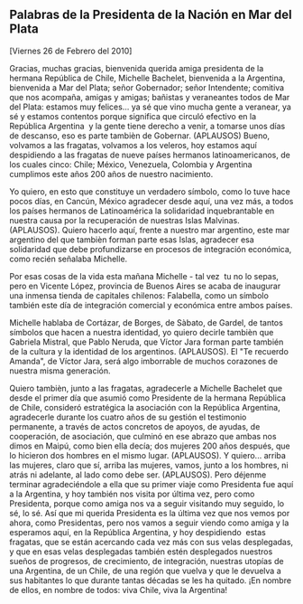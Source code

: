 Palabras de la Presidenta de la Nación en Mar del Plata
-------------------------------------------------------

[Viernes 26 de Febrero del 2010]

Gracias, muchas gracias, bienvenida querida amiga presidenta de la
hermana República de Chile, Michelle Bachelet, bienvenida a la
Argentina, bienvenida a Mar del Plata; señor Gobernador; señor
Intendente; comitiva que nos acompaña, amigas y amigas; bañistas y
veraneantes todos de Mar del Plata: estamos muy felices... ya sé que
vino mucha gente a veranear, ya sé y estamos contentos porque significa
que circuló efectivo en la República Argentina  y la gente tiene derecho
a venir, a tomarse unos días de descanso, eso es parte tambièn de
Gobernar. (APLAUSOS) Bueno, volvamos a las fragatas, volvamos a los
veleros, hoy estamos aquí despidiendo a las fragatas de nueve países
hermanos latinoamericanos, de los cuales cinco: Chile; México,
Venezuela, Colombia y Argentina cumplimos este años 200 años de nuestro
nacimiento.

Yo quiero, en esto que constituye un verdadero símbolo, como lo tuve
hace pocos días, en Cancún, México agradecer desde aquí, una vez más, a
todos los países hermanos de Latinoamérica la solidaridad inquebrantable
en nuestra causa por la recuperación de nuestras Islas Malvinas. 
(APLAUSOS). Quiero hacerlo aquí, frente a nuestro mar argentino, este
mar argentino del que tambièn forman parte esas Islas, agradecer esa
solidaridad que debe profundizarse en procesos de integración económica,
como recién señalaba Michelle.

Por esas cosas de la vida esta mañana Michelle - tal vez  tu no lo
sepas, pero en Vicente López, provincia de Buenos Aires se acaba de
inaugurar una inmensa tienda de capitales chilenos: Falabella, como un
símbolo también este día de integración comercial y económica entre
ambos países.

Michelle hablaba de Cortázar, de Borges, de Sàbato, de Gardel, de tantos
símbolos que hacen a nuestra identidad, yo quiero decirle tambièn que
Gabriela Mistral, que Pablo Neruda, que Víctor Jara forman parte también
de la cultura y la identidad de los argentinos. (APLAUSOS). El "Te
recuerdo Amanda", de Víctor Jara, será algo imborrable de muchos
corazones de nuestra misma generación.

Quiero tambièn, junto a las fragatas, agradecerle a Michelle Bachelet
que desde el primer día que asumió como Presidente de la hermana
República de Chile, consideró estratégica la asociación con la República
Argentina, agradecerle durante los cuatro años de su gestión el
testimonio permanente, a través de actos concretos de apoyos, de ayudas,
de cooperación, de asociación, que culminó en ese abrazo que ambas nos
dimos en Maipú, como bien ella decía; dos mujeres 200 años después, que
lo hicieron dos hombres en el mismo lugar. (APLAUSOS). Y quiero...
arriba las mujeres, claro que sí, arriba las mujeres, vamos, junto a los
hombres, ni atrás ni adelante, al lado como debe ser. (APLAUSOS). Pero
déjenme terminar agradeciéndole a ella que su primer viaje como
Presidenta fue aquí a la Argentina, y hoy también nos visita por última
vez, pero como Presidenta, porque como amiga nos va a seguir visitando
muy seguido, lo sé, lo sé. Así que mi querida Presidenta es la última
vez que nos vemos por ahora, como Presidentas, pero nos vamos a seguir
viendo como amiga y la esperamos aquí, en la República Argentina, y hoy
despidiendo  estas fragatas, que se están acercando cada vez más con sus
velas desplegadas, y que en esas velas desplegadas también estén
desplegados nuestros sueños de progresos, de crecimiento, de
integración, nuestras utopías de una Argentina, de un Chile, de una
región que vuelva y que le devuelva a sus habitantes lo que durante
tantas décadas se les ha quitado. ¡En nombre de ellos, en nombre de
todos: viva Chile, viva la Argentina!

 
